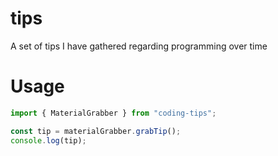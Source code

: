 # tips
A set of tips I have gathered regarding programming over time

# Usage

```ts
import { MaterialGrabber } from "coding-tips";

const tip = materialGrabber.grabTip();
console.log(tip);
```
